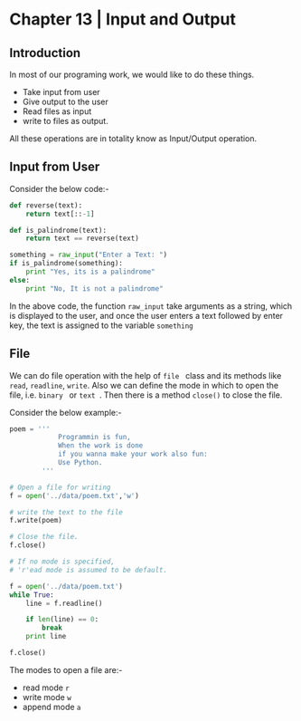 # Chapter 13 | Input and Output #

## Introduction ##

In most of our programing work, we would like to do these things.

* Take input from user
* Give output to the user
* Read files as input
* write to files as output.

All these operations are in totality know as Input/Output operation.

## Input from User ##

Consider the below code:-

````python
def reverse(text):
    return text[::-1]

def is_palindrome(text):
    return text == reverse(text)

something = raw_input("Enter a Text: ")
if is_palindrome(something):
    print "Yes, its is a palindrome"
else:
    print "No, It is not a palindrome"
````

In the above code, the function `raw_input` take arguments as a string, which is displayed to the user, and once the user enters a text followed by enter key, the text is assigned to the variable `something `

## File ##
We can do file operation with the help of `file ` class and its methods like `read`, `readline`, `write`. Also we can define the mode in which to open the file, i.e. `binary ` or `text `. Then there is a method `close()` to close the file.

Consider the below example:-

````python
poem = ''' 
            Programmin is fun,
            When the work is done
            if you wanna make your work also fun: 
            Use Python.
        '''

# Open a file for writing
f = open('../data/poem.txt','w')

# write the text to the file
f.write(poem)

# Close the file.
f.close()

# If no mode is specified,
# 'r'ead mode is assumed to be default.

f = open('../data/poem.txt')
while True:
    line = f.readline()

    if len(line) == 0:
        break
    print line

f.close()
````
The modes to open a file are:-

* read mode `r`
* write mode `w`
* append mode `a`
